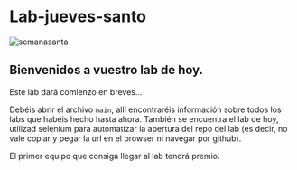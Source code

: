 # Lab-jueves-santo
![semanasanta](https://ca-times.brightspotcdn.com/dims4/default/5d9c4c6/2147483647/strip/true/crop/5568x2923+0+394/resize/1200x630!/quality/90/?url=https%3A%2F%2Fcalifornia-times-brightspot.s3.amazonaws.com%2F65%2Fc5%2F52c0de624bc2981bd9fc43637cb3%2F9b96d215f5bf9e12cc8c904b87168e8413bdbafc.jpg)

## Bienvenidos a vuestro lab de hoy.

Este lab dará comienzo en breves...



Debéis abrir el archivo `main`, allí encontraréis información sobre todos los labs que habéis hecho hasta ahora. También se encuentra el lab de hoy, utilizad selenium para automatizar la apertura del repo del lab (es decir, no vale copiar y pegar la url en el browser ni navegar por github).

El primer equipo que consiga llegar al lab tendrá premio.
